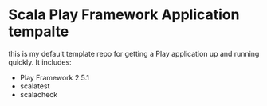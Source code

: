 # Scala Play Framework Application tempalte

this is my default template repo for getting a Play application up and running quickly.
 It includes:

 - Play Framework 2.5.1
 - scalatest
 - scalacheck
